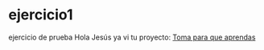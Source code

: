 # ejercicio1
ejercicio de prueba
 Hola Jesús ya vi tu proyecto: [Toma para que aprendas](https://github.com/conacyt-dai/guia_git/blob/main/GUIA.md)